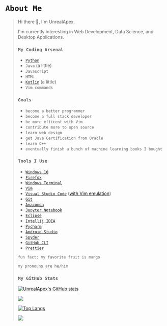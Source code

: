 # `About Me`
>
> Hi there 👋, I'm UnrealApex.
> 
> I'm currently interesting in Web Development, Data Science, and Desktop Applications.
> 
> 
> 
> ### `My Coding Arsenal`
> 
> 
>- [`Python`](https://github.com/python/cpython)
>- `Java` (a little)
>- `Javascript` 
>- `HTML` 
>- [`Kotlin`](https://github.com/JetBrains/kotlin) (a little)
>- `Vim commands`
> 
> 
>### `Goals`
>
>- `become a better programmer`
>- `become a full stack developer` 
>- `be more efficent with Vim`
>- `contribute more to open source`
>- `learn web design`
>- `get Java Certification from Oracle`
>- `learn C++`
>- `eventually finish a bunch of machine learning books I bought` 
>
>
>### `Tools I Use`
>
>- [`Windows 10`](https://www.microsoft.com/en-us/windows/get-windows-10) 
>- [`Firefox`](https://www.mozilla.org/en-US/firefox/new/)
>- [`Windows Terminal`](https://github.com/microsoft/terminal)
>- [`Vim`](https://github.com/vim/vim)
>- [`Visual Studio Code`](https://github.com/microsoft/vscode) ([with Vim emulation](https://github.com/VSCodeVim/Vim))
>- [`Git`](https://git-scm.com/)
>- [`Anaconda`](https://www.anaconda.com)
>- [`Jupyter Notebook`](https://github.com/jupyter/notebook )
>- [`Eclipse`](https://www.eclipse.org/)
>- [`Intellij IDEA`](https://github.com/JetBrains/intellij-community)
>- [`Pycharm`](https://www.jetbrains.com/pycharm/)
>- [`Android Studio`](https://developer.android.com/studio)
>- [`Spyder`](https://github.com/spyder-ide/spyder) 
>- [`GitHub CLI`](https://github.com/cli/cli)
>- [`Prettier`](https://github.com/prettier/prettier) 
>
> 
> `fun fact: my favorite fruit is mango`
>
>
> `my pronouns are he/him`
> 
> 
>### `My GitHub Stats`
> 
>[![UnrealApex's GitHub stats](https://github-readme-stats.vercel.app/api?username=unrealapex&count_private=true&show_icons=true&theme=dark)](https://github.com/anuraghazra/github-readme-stats)
>
>![](https://github-readme-streak-stats.herokuapp.com/?user=unrealapex&theme=dark)
>
>[![Top Langs](https://github-readme-stats.vercel.app/api/top-langs/?username=UnrealApex&layout=compact&theme=dark)](https://github.com/anuraghazra/github-readme-stats)
>
> ![](https://www.vim.org/images/vim_created.gif)
<!--
**UnrealApex/UnrealApex** is a ✨ _special_ ✨ repository because its `README.md` (this file) appears on your GitHub profile.

Here are some ideas to get you started:

- 🔭 I’m currently working on ...
- 🌱 I’m currently learning ...
- 👯 I’m looking to collaborate on ...
- 🤔 I’m looking for help with ...
- 💬 Ask me about ...
- 📫 How to reach me: ...
- 😄 Pronouns: he\him
- ⚡ Fun fact: ...
-->




